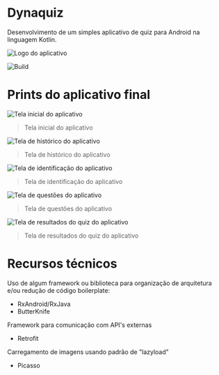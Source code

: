 # Dynaquiz

Desenvolvimento de um simples aplicativo de quiz para Android na linguagem Kotlin.

![Logo do aplicativo](https://github.com/jlucas577/dynaquiz/blob/main/app/src/main/ic_launcher-web.png?raw=true)

![Build](https://img.shields.io/badge/build-passing-brightgreen)

# Prints do aplicativo final

![Tela inicial do aplicativo](https://github.com/jlucas577/dynaquiz/blob/main/prints/Screenshot_2020-10-12-00-05-02-193_app.quiz.joaomartins.jpg?raw=true)

> Tela inicial do aplicativo

![Tela de histórico do aplicativo](https://github.com/jlucas577/dynaquiz/blob/main/prints/Screenshot_2020-10-12-00-05-06-543_app.quiz.joaomartins.jpg?raw=true)

> Tela de histórico do aplicativo

![Tela de identificação do aplicativo](https://github.com/jlucas577/dynaquiz/blob/main/prints/Screenshot_2020-10-12-00-05-10-051_app.quiz.joaomartins.jpg?raw=true)

> Tela de identificação do aplicativo

![Tela de questões do aplicativo](https://github.com/jlucas577/dynaquiz/blob/main/prints/Screenshot_2020-10-12-00-05-17-036_app.quiz.joaomartins.jpg?raw=true)

> Tela de questões do aplicativo

![Tela de resultados do quiz do aplicativo](https://github.com/jlucas577/dynaquiz/blob/main/prints/Screenshot_2020-10-12-00-05-54-683_app.quiz.joaomartins.jpg?raw=true)

> Tela de resultados do quiz do aplicativo

# Recursos técnicos

Uso de algum framework ou biblioteca para organização de arquitetura e/ou redução de código boilerplate:

- RxAndroid/RxJava
- ButterKnife 

Framework para comunicação com API's externas

- Retrofit 

Carregamento de imagens usando padrão de "lazyload"

- Picasso 
